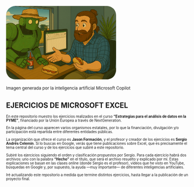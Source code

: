 <div style="display: flex; justify-content: left;">
    <img src="imag/v3.png" style="border-radius: 25px; width: 60%;">
</div>

<small>Imagen generada por la inteligencia artificial Microsoft Copilot<small> 

# EJERCICIOS DE MICROSOFT EXCEL

En este repositorio muestro los ejercicios realizados en el curso **“Estrategias para el análisis de datos en la PYME”**, financiado por la Unión Europea a través de NextGeneration.

En la página del curso aparecen varios organismos estatales, por lo que la financiación, divulgación y/o participación está repartida entre diferentes entidades públicas.

La organización que ofrece el curso es **Jason Formación**, y el profesor y creador de los ejercicios es **Sergio Andrés Celemin**. Si lo buscas en Google, verás que tiene publicaciones sobre Excel, que es precisamente el tema central del curso y de los ejercicios que subiré a este repositorio.

Subiré los ejercicios siguiendo el orden y clasificación propuestos por Sergio. Para cada ejercicio habrá dos archivos: uno con la palabra **“Hecho”** en el título, que será el archivo resuelto y explicado por mí. Estas explicaciones se basan en las clases online (donde Sergio es el profesor), videos que he visto en YouTube, búsquedas en Google y, por supuesto, la ayuda —muy importante— de diferentes inteligencias artificiales.

Iré actualizando este repositorio a medida que termine distintos ejercicios, hasta llegar a la publicación de un proyecto final.
